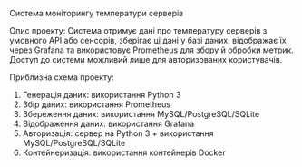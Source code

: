 Система моніторингу температури серверів

Опис проекту: Система отримує дані про температуру серверів з умовного API або сенсорів, зберігає ці дані у базі даних, відображає їх через Grafana та використовує Prometheus для збору й обробки метрик. Доступ до системи можливий лише для авторизованих користувачів.

Приблизна схема проекту:
1. Генерація даних: використання Python 3
2. Збір даних: використання Prometheus
3. Збереження даних: використання MySQL/PostgreSQL/SQLite
4. Відображення даних: використання Grafana
5. Авторизація: сервер на Python 3 + використання MySQL/PostgreSQL/SQLite
6. Контейнеризація: використання контейнерів Docker
